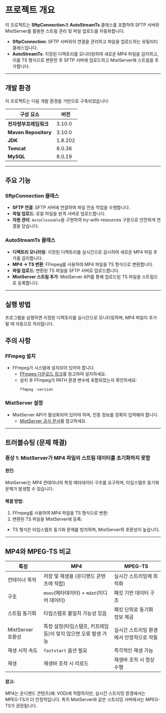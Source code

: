 # 프로젝트 개요

이 프로젝트는 **SftpConnection**과 **AutoStreamTs** 클래스를 포함하여 SFTP 서버와 MistServer를 활용한 스트림 관리 및 파일 업로드를 자동화합니다.

- **SftpConnection**: SFTP 서버와의 연결을 관리하고 파일을 업로드하는 유틸리티 클래스입니다.
- **AutoStreamTs**: 지정된 디렉토리를 모니터링하여 새로운 MP4 파일을 감지하고, 이를 TS 형식으로 변환한 후 SFTP 서버에 업로드하고 MistServer에 스트림을 추가합니다.

---

## 개발 환경

이 프로젝트는 다음 개발 환경을 기반으로 구축되었습니다:

| 구성 요소              | 버전    |
| ---------------------- | ------- |
| **전자정부프레임워크** | 3.10.0  |
| **Maven Repository**   | 3.10.0  |
| **JDK**                | 1.8.202 |
| **Tomcat**             | 8.0.36  |
| **MySQL**              | 8.0.19  |

---

## 주요 기능

### SftpConnection 클래스

- **SFTP 연결**: SFTP 서버에 연결하여 파일 전송 작업을 수행합니다.
- **파일 업로드**: 로컬 파일을 원격 서버로 업로드합니다.
- **자원 관리**: `AutoCloseable`을 구현하여 try-with-resources 구문으로 안전하게 연결을 닫습니다.

### AutoStreamTs 클래스

- **디렉토리 모니터링**: 지정된 디렉토리를 실시간으로 감시하여 새로운 MP4 파일 추가를 감지합니다.
- **MP4 → TS 변환**: FFmpeg를 사용하여 MP4 파일을 TS 형식으로 변환합니다.
- **파일 업로드**: 변환된 TS 파일을 SFTP 서버로 업로드합니다.
- **MistServer 스트림 추가**: MistServer API를 통해 업로드된 TS 파일을 스트림으로 등록합니다.

---

## 실행 방법

프로그램을 실행하면 지정된 디렉토리를 실시간으로 모니터링하며, MP4 파일이 추가될 때 자동으로 처리됩니다.

## 주의 사항

### FFmpeg 설치

- FFmpeg가 시스템에 설치되어 있어야 합니다.
  - [FFmpeg 다운로드 링크](https://ffmpeg.org/download.html)를 참고하여 설치하세요.
  - 설치 후 FFmpeg가 PATH 환경 변수에 포함되었는지 확인하세요:
    ```
    ffmpeg -version
    ```

### MistServer 설정

- MistServer API가 활성화되어 있어야 하며, 인증 정보를 정확히 입력해야 합니다.
  - [MistServer 공식 문서](https://mistserver.org/documentation)를 참고하세요.

---

## 트러블슈팅 (문제 해결)

### 증상 1: MistServer가 MP4 파일의 스트림 데이터를 초기화하지 못함

#### 원인:

MistServer는 MP4 컨테이너의 특정 메타데이터 구조를 요구하며, 타임스탬프 동기화 문제가 발생할 수 있습니다.

#### 해결 방법:

1. FFmpeg를 사용하여 MP4 파일을 TS 형식으로 변환:
2. 변환된 TS 파일을 MistServer에 등록:

- TS 형식은 타임스탬프 동기화 문제를 방지하며, MistServer와 호환성이 높습니다.

---

## MP4와 MPEG-TS 비교

| 특징              | MP4                                                             | MPEG-TS                                  |
| ----------------- | --------------------------------------------------------------- | ---------------------------------------- |
| 컨테이너 목적     | 저장 및 재생용 (온디맨드 콘텐츠에 적합)                         | 실시간 스트리밍에 최적화                 |
| 구조              | `moov`(메타데이터) + `mdat`(미디어 데이터)                      | 패킷 기반 데이터 구조                    |
| 스트림 동기화     | 타임스탬프 불일치 가능성 있음                                   | 패킷 단위로 동기화 정보 제공             |
| MistServer 호환성 | 특정 설정(타임스탬프, 키프레임 등)이 맞지 않으면 오류 발생 가능 | 실시간 스트리밍 환경에서 안정적으로 작동 |
| 재생 시작 속도    | `faststart` 옵션 필요                                           | 즉각적인 재생 가능                       |
| 재생              | 재생바 조작 시 리로드                                           | 재생바 조작 시 정상 수행                 |

#### 참고:

MP4는 온디맨드 콘텐츠(예: VOD)에 적합하지만, 실시간 스트리밍 환경에서는 MPEG-TS가 더 안정적입니다. 특히 MistServer와 같은 스트리밍 서버에서는 MPEG-TS가 권장됩니다.

